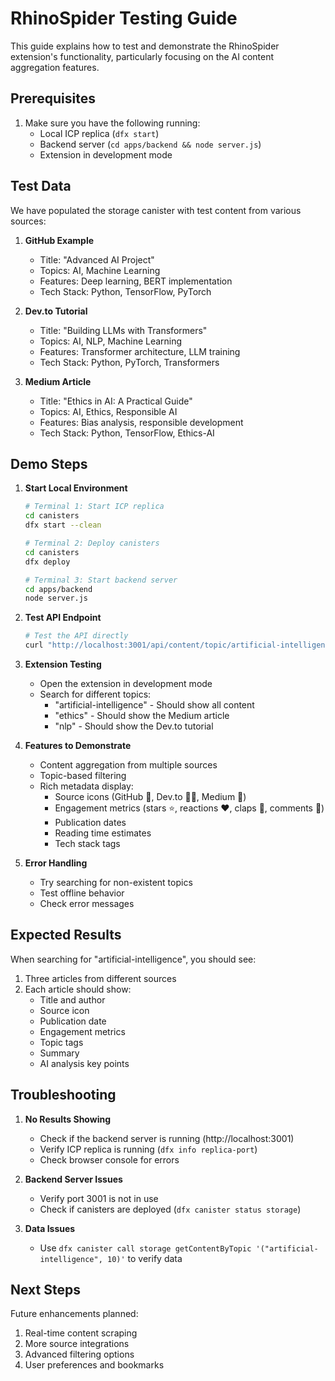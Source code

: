 # RhinoSpider Testing Guide

This guide explains how to test and demonstrate the RhinoSpider extension's functionality, particularly focusing on the AI content aggregation features.

## Prerequisites

1. Make sure you have the following running:
   - Local ICP replica (`dfx start`)
   - Backend server (`cd apps/backend && node server.js`)
   - Extension in development mode

## Test Data

We have populated the storage canister with test content from various sources:

1. **GitHub Example**
   - Title: "Advanced AI Project"
   - Topics: AI, Machine Learning
   - Features: Deep learning, BERT implementation
   - Tech Stack: Python, TensorFlow, PyTorch

2. **Dev.to Tutorial**
   - Title: "Building LLMs with Transformers"
   - Topics: AI, NLP, Machine Learning
   - Features: Transformer architecture, LLM training
   - Tech Stack: Python, PyTorch, Transformers

3. **Medium Article**
   - Title: "Ethics in AI: A Practical Guide"
   - Topics: AI, Ethics, Responsible AI
   - Features: Bias analysis, responsible development
   - Tech Stack: Python, TensorFlow, Ethics-AI

## Demo Steps

1. **Start Local Environment**
   ```bash
   # Terminal 1: Start ICP replica
   cd canisters
   dfx start --clean

   # Terminal 2: Deploy canisters
   cd canisters
   dfx deploy

   # Terminal 3: Start backend server
   cd apps/backend
   node server.js
   ```

2. **Test API Endpoint**
   ```bash
   # Test the API directly
   curl "http://localhost:3001/api/content/topic/artificial-intelligence"
   ```

3. **Extension Testing**
   - Open the extension in development mode
   - Search for different topics:
     - "artificial-intelligence" - Should show all content
     - "ethics" - Should show the Medium article
     - "nlp" - Should show the Dev.to tutorial

4. **Features to Demonstrate**
   - Content aggregation from multiple sources
   - Topic-based filtering
   - Rich metadata display:
     - Source icons (GitHub 🐙, Dev.to 👩‍💻, Medium 📝)
     - Engagement metrics (stars ⭐, reactions ❤️, claps 👏, comments 💬)
     - Publication dates
     - Reading time estimates
     - Tech stack tags

5. **Error Handling**
   - Try searching for non-existent topics
   - Test offline behavior
   - Check error messages

## Expected Results

When searching for "artificial-intelligence", you should see:
1. Three articles from different sources
2. Each article should show:
   - Title and author
   - Source icon
   - Publication date
   - Engagement metrics
   - Topic tags
   - Summary
   - AI analysis key points

## Troubleshooting

1. **No Results Showing**
   - Check if the backend server is running (http://localhost:3001)
   - Verify ICP replica is running (`dfx info replica-port`)
   - Check browser console for errors

2. **Backend Server Issues**
   - Verify port 3001 is not in use
   - Check if canisters are deployed (`dfx canister status storage`)

3. **Data Issues**
   - Use `dfx canister call storage getContentByTopic '("artificial-intelligence", 10)'` to verify data

## Next Steps

Future enhancements planned:
1. Real-time content scraping
2. More source integrations
3. Advanced filtering options
4. User preferences and bookmarks
